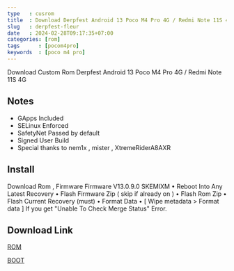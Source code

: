 ```yaml
---
type   : cusrom
title  : Download Derpfest Android 13 Poco M4 Pro 4G / Redmi Note 11S 4G
slug   : derpfest-fleur
date   : 2024-02-28T09:17:35+07:00
categories: [rom]
tags      : [pocom4pro]
keywords  : [poco m4 pro]
---
```



Download Custom Rom Derpfest Android 13 Poco M4 Pro 4G / Redmi Note 11S 4G


## Notes
- GApps Included
- SELinux Enforced
- SafetyNet Passed by default
- Signed User Build
- Special thanks to nem1x , mister , XtremeRiderA8AXR

## Install
Download Rom , Firmware
Firmware V13.0.9.0 SKEMIXM
• Reboot Into Any Latest Recovery
• Flash Firmware Zip ( skip if already on )
• Flash Rom Zip
• Flash Current Recovery (must)
• Format Data
• [ Wipe metadata > Format data ]
If you get "Unable To Check Merge Status" Error.


## Download Link
[ROM](https://sourceforge.net/projects/derpfest/files/fleur/DerpFest-13-Official-Tango-fleur-20230919-1954.zip/download)

[BOOT](https://t.me/mi6781_chat/73857)

